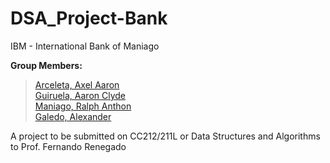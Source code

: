 
# DSA_Project-Bank
IBM - International Bank of Maniago

**Group Members:**
> <a href="https://www.facebook.com/axelaaron.arceleta/" target="_blank"> Arceleta, Axel Aaron </a>  <br>
> <a href="https://www.facebook.com/aaron.guiruela.54" target="_blank"> Guiruela, Aaron Clyde</a> <br>
> <a href="https://www.facebook.com/anthon.maniago.9" target="_blank"> Maniago, Ralph Anthon </a> <br>
> <a href="https://www.facebook.com/alex.galedo.9" target="_blank"> Galedo, Alexander </a>

A project to be submitted on CC212/211L or Data Structures and Algorithms to Prof. Fernando Renegado
